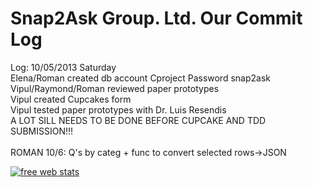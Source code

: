 Snap2Ask Group. Ltd.
Our Commit Log
===========
Log: 10/05/2013 Saturday <br>
Elena/Roman created db account Cproject Password snap2ask<br>
Vipul/Raymond/Roman reviewed paper prototypes<br>
Vipul created Cupcakes form<br>
Vipul tested paper prototypes with Dr. Luis Resendis<br>
A LOT SILL NEEDS TO BE DONE BEFORE CUPCAKE AND TDD SUBMISSION!!!<br>
<br>
ROMAN 10/6: Q's by categ + func to convert selected rows->JSON





<!-- Start of StatCounter Code for Default Guide -->
<script type="text/javascript">
var sc_project=9315133; 
var sc_invisible=0; 
var sc_security="8f07a81c"; 
var scJsHost = (("https:" == document.location.protocol) ?
"https://secure." : "http://www.");
document.write("<sc"+"ript type='text/javascript' src='" +
scJsHost+
"statcounter.com/counter/counter.js'></"+"script>");
</script>
<noscript><div class="statcounter"><a title="free web stats"
href="http://statcounter.com/free-web-stats/"
target="_blank"><img class="statcounter"
src="http://c.statcounter.com/9315133/0/8f07a81c/0/"
alt="free web stats"></a></div></noscript>
<!-- End of StatCounter Code for Default Guide -->
